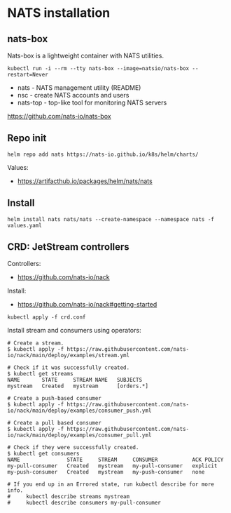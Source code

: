 # NATS installation

## nats-box

Nats-box is a lightweight container with NATS utilities.

```shell
kubectl run -i --rm --tty nats-box --image=natsio/nats-box --restart=Never
```

- nats - NATS management utility (README)
- nsc - create NATS accounts and users
- nats-top - top-like tool for monitoring NATS servers

https://github.com/nats-io/nats-box

## Repo init
```shell
helm repo add nats https://nats-io.github.io/k8s/helm/charts/
```
Values:
- https://artifacthub.io/packages/helm/nats/nats

## Install
```shell
helm install nats nats/nats --create-namespace --namespace nats -f values.yaml
```

## CRD: JetStream controllers
Controllers:
- https://github.com/nats-io/nack

Install:
- https://github.com/nats-io/nack#getting-started

```shell
kubectl apply -f crd.conf
```

Install stream and consumers using operators:

```
# Create a stream.
$ kubectl apply -f https://raw.githubusercontent.com/nats-io/nack/main/deploy/examples/stream.yml

# Check if it was successfully created.
$ kubectl get streams
NAME       STATE     STREAM NAME   SUBJECTS
mystream   Created   mystream      [orders.*]

# Create a push-based consumer
$ kubectl apply -f https://raw.githubusercontent.com/nats-io/nack/main/deploy/examples/consumer_push.yml

# Create a pull based consumer
$ kubectl apply -f https://raw.githubusercontent.com/nats-io/nack/main/deploy/examples/consumer_pull.yml

# Check if they were successfully created.
$ kubectl get consumers
NAME               STATE     STREAM     CONSUMER           ACK POLICY
my-pull-consumer   Created   mystream   my-pull-consumer   explicit
my-push-consumer   Created   mystream   my-push-consumer   none

# If you end up in an Errored state, run kubectl describe for more info.
#     kubectl describe streams mystream
#     kubectl describe consumers my-pull-consumer
```